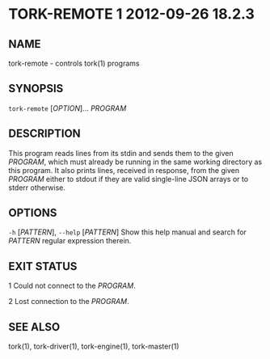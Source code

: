 # TORK-REMOTE 1 2012-09-26 18.2.3

## NAME

tork-remote - controls tork(1) programs

## SYNOPSIS

`tork-remote` [*OPTION*]... *PROGRAM*

## DESCRIPTION

This program reads lines from its stdin and sends them to the given *PROGRAM*,
which must already be running in the same working directory as this program.
It also prints lines, received in response, from the given *PROGRAM* either
to stdout if they are valid single-line JSON arrays or to stderr otherwise.

## OPTIONS

`-h` [*PATTERN*], `--help` [*PATTERN*]
  Show this help manual and search for *PATTERN* regular expression therein.

## EXIT STATUS

1
  Could not connect to the *PROGRAM*.

2
  Lost connection to the *PROGRAM*.

## SEE ALSO

tork(1), tork-driver(1), tork-engine(1), tork-master(1)